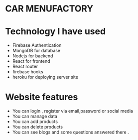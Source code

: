# CAR MENUFACTORY
<!-- [Live link] (https://bike-warehouse-client.web.app/) -->

# Technology I have used
* Firebase Authentication
* MongoDB for database
* Nodejs for backend
* React for frontend
* React router
* firebase hooks
* heroku for deploying server site

# Website features
* You can login , register via email,password or social media 
* You can manage data 
* You can add products 
* You can delete products
* You can see blogs and some questions answered there .
